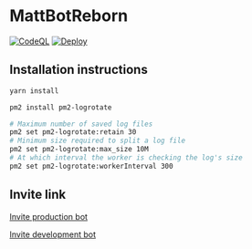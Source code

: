 # MattBotReborn

[![CodeQL](https://github.com/matthieu-locussol/MattBotReborn/actions/workflows/codeql-analysis.yml/badge.svg)](https://github.com/matthieu-locussol/MattBotReborn/actions/workflows/codeql-analysis.yml)
[![Deploy](https://github.com/matthieu-locussol/MattBotReborn/actions/workflows/deploy.yml/badge.svg)](https://github.com/matthieu-locussol/MattBotReborn/actions/workflows/deploy.yml)

## Installation instructions

```bash
yarn install

pm2 install pm2-logrotate

# Maximum number of saved log files
pm2 set pm2-logrotate:retain 30
# Minimum size required to split a log file
pm2 set pm2-logrotate:max_size 10M
# At which interval the worker is checking the log's size
pm2 set pm2-logrotate:workerInterval 300
```

## Invite link

[Invite production bot](https://discord.com/api/oauth2/authorize?client_id=845716376696913960&permissions=8&scope=bot%20applications.commands)

[Invite development bot](https://discord.com/api/oauth2/authorize?client_id=845718174741692446&permissions=8&scope=bot%20applications.commands)

